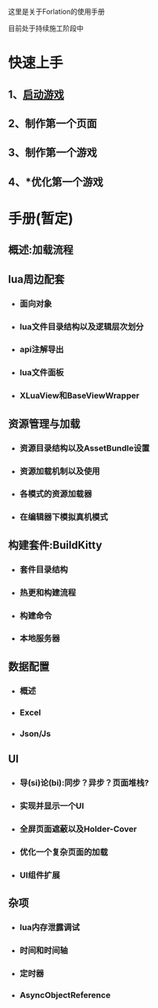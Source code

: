 这里是关于Forlation的使用手册

目前处于持续施工阶段中

# 快速上手
## 1、[启动游戏](Doc/c1_launch_game/README.md)
## 2、制作第一个页面
## 3、制作第一个游戏
## 4、*优化第一个游戏


# 手册(暂定)

## 概述:加载流程

## lua周边配套
* ### 面向对象
* ### lua文件目录结构以及逻辑层次划分
* ### api注解导出
* ### lua文件面板
* ### XLuaView和BaseViewWrapper

## 资源管理与加载
* ### 资源目录结构以及AssetBundle设置
* ### 资源加载机制以及使用
* ### 各模式的资源加载器
* ### 在编辑器下模拟真机模式

## 构建套件:BuildKitty
* ### 套件目录结构
* ### 热更和构建流程
* ### 构建命令
* ### 本地服务器

## 数据配置
* ### 概述
* ### Excel
* ### Json/Js

## UI
* ### 导(si)论(bi):同步？异步？页面堆栈?
* ### 实现并显示一个UI
* ### 全屏页面遮蔽以及Holder-Cover
* ### 优化一个复杂页面的加载
* ### UI组件扩展

## 杂项
* ### lua内存泄露调试
* ### 时间和时间轴
* ### 定时器
* ### AsyncObjectReference

